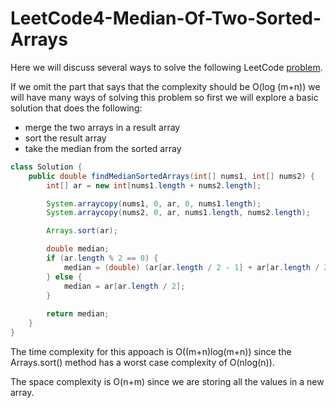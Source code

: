 # LeetCode4-Median-Of-Two-Sorted-Arrays

Here we will discuss several ways to solve the following LeetCode [problem](https://leetcode.com/problems/median-of-two-sorted-arrays/description/).

If we omit the part that says that the complexity should be O(log (m+n)) we will have many ways of solving this problem so first we will explore a basic solution that does the following:
  - merge the two arrays in a result array
  - sort the result array
  - take the median from the sorted array

```java
class Solution {
    public double findMedianSortedArrays(int[] nums1, int[] nums2) {
        int[] ar = new int[nums1.length + nums2.length];

        System.arraycopy(nums1, 0, ar, 0, nums1.length);
        System.arraycopy(nums2, 0, ar, nums1.length, nums2.length);

        Arrays.sort(ar);

        double median;
        if (ar.length % 2 == 0) {
            median = (double) (ar[ar.length / 2 - 1] + ar[ar.length / 2]) / 2;
        } else {
            median = ar[ar.length / 2];
        }
        
        return median;
    }
}
```

The time complexity for this appoach is O((m+n)log(m+n)) since the Arrays.sort() method has a worst case complexity of O(nlog(n)).

The space complexity is O(n+m) since we are storing all the values in a new array.
